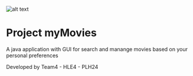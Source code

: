 ![alt text](https://www.eap.gr/images/logo_eap_new.png)


# Project myMovies
A java application with GUI for search and manange movies based on your personal preferences

Developed by Team4 - HLE4 - PLH24
